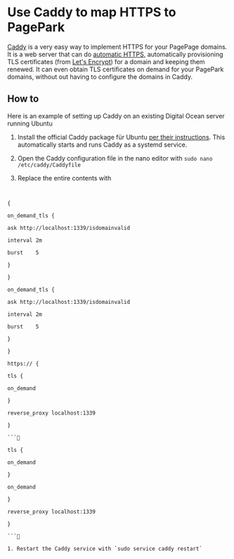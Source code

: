 # Use Caddy to map HTTPS to PagePark

<a href="https://caddyserver.com/">Caddy</a> is a very easy way to implement HTTPS for your PagePage domains. It is a web server that can do <a href="https://caddyserver.com/docs/automatic-https">automatic HTTPS</a>, automatically provisioning TLS certificates (from <a href="https://letsencrypt.org/">Let's Encrypt</a>) for a domain and keeping them renewed. It can even obtain TLS certificates on demand for your PagePark domains, without out having to configure the domains in Caddy. 

## How to

Here is an example of setting up Caddy on an existing Digital Ocean server running Ubuntu

1. Install the official Caddy package für Ubuntu <a href="https://caddyserver.com/docs/install#debian-ubuntu-raspbian">per their instructions</a>.  This automatically starts and runs Caddy as a systemd service.

1. Open the Caddy configuration file in the nano editor with `sudo nano /etc/caddy/Caddyfile`

1. Replace the entire contents with

```


{

on_demand_tls {

ask http://localhost:1339/isdomainvalid

interval 2m

burst    5

}

}

on_demand_tls {

ask http://localhost:1339/isdomainvalid

interval 2m

burst    5

}

}

https:// {

tls {

on_demand

}

reverse_proxy localhost:1339

}

```

tls {

on_demand

}

on_demand

}

reverse_proxy localhost:1339

}

```

1. Restart the Caddy service with `sudo service caddy restart`

